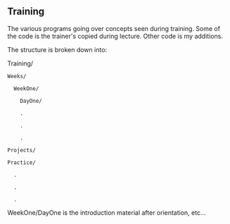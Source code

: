 ## Training
 The various programs going over concepts seen during training. Some of the code is the trainer's copied during lecture. Other code is my additions.
 
 The structure is broken down into:
 
  Training/
  
    Weeks/
    
      WeekOne/
      
        DayOne/
	
        .
	
        .
	
        .
	
	Projects/
	
	Practice/
	
      .
      
      .
      
      .

WeekOne/DayOne is the introduction material after orientation, etc...
